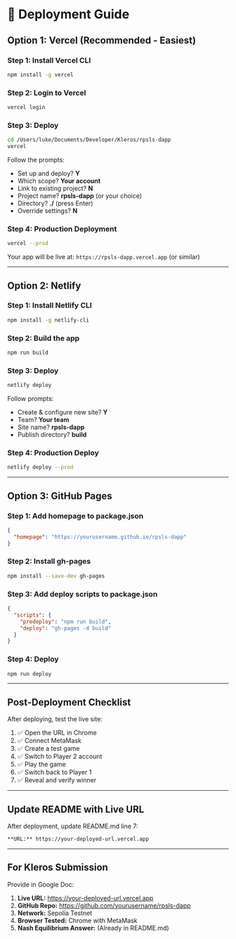 # 🚀 Deployment Guide

## Option 1: Vercel (Recommended - Easiest)

### Step 1: Install Vercel CLI
```bash
npm install -g vercel
```

### Step 2: Login to Vercel
```bash
vercel login
```

### Step 3: Deploy
```bash
cd /Users/luke/Documents/Developer/Kleros/rpsls-dapp
vercel
```

Follow the prompts:
- Set up and deploy? **Y**
- Which scope? **Your account**
- Link to existing project? **N**
- Project name? **rpsls-dapp** (or your choice)
- Directory? **./** (press Enter)
- Override settings? **N**

### Step 4: Production Deployment
```bash
vercel --prod
```

Your app will be live at: `https://rpsls-dapp.vercel.app` (or similar)

---

## Option 2: Netlify

### Step 1: Install Netlify CLI
```bash
npm install -g netlify-cli
```

### Step 2: Build the app
```bash
npm run build
```

### Step 3: Deploy
```bash
netlify deploy
```

Follow prompts:
- Create & configure new site? **Y**
- Team? **Your team**
- Site name? **rpsls-dapp**
- Publish directory? **build**

### Step 4: Production Deploy
```bash
netlify deploy --prod
```

---

## Option 3: GitHub Pages

### Step 1: Add homepage to package.json
```json
{
  "homepage": "https://yourusername.github.io/rpsls-dapp"
}
```

### Step 2: Install gh-pages
```bash
npm install --save-dev gh-pages
```

### Step 3: Add deploy scripts to package.json
```json
{
  "scripts": {
    "predeploy": "npm run build",
    "deploy": "gh-pages -d build"
  }
}
```

### Step 4: Deploy
```bash
npm run deploy
```

---

## Post-Deployment Checklist

After deploying, test the live site:

1. ✅ Open the URL in Chrome
2. ✅ Connect MetaMask
3. ✅ Create a test game
4. ✅ Switch to Player 2 account
5. ✅ Play the game
6. ✅ Switch back to Player 1
7. ✅ Reveal and verify winner

---

## Update README with Live URL

After deployment, update README.md line 7:
```markdown
**URL:** https://your-deployed-url.vercel.app
```

---

## For Kleros Submission

Provide in Google Doc:
1. **Live URL:** https://your-deployed-url.vercel.app
2. **GitHub Repo:** https://github.com/yourusername/rpsls-dapp
3. **Network:** Sepolia Testnet
4. **Browser Tested:** Chrome with MetaMask
5. **Nash Equilibrium Answer:** (Already in README.md)
